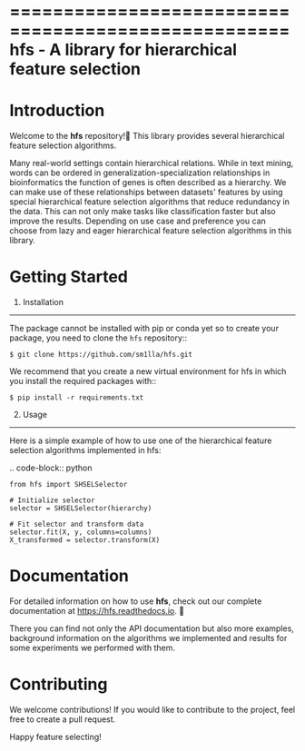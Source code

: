 ====================================================
hfs - A library for hierarchical feature selection
====================================================

Introduction
=============

Welcome to the **hfs** repository!👋 
This library provides several hierarchical feature selection algorithms.

Many real-world settings contain hierarchical relations. While in text mining, words can be ordered in generalization-specialization relationships in bioinformatics the function of genes is often described as a hierarchy. We can make use of these relationships between datasets' features by using special hierarchical feature selection algorithms that reduce redundancy in the data. This can not only make tasks like classification faster but also improve the results. Depending on use case and preference you can choose from lazy and eager hierarchical feature selection algorithms in this library. 


Getting Started
===================================================

1. Installation
-------------------------------------

The package cannot be installed with pip or conda yet so to create your package, you need to clone the ``hfs`` repository::

    $ git clone https://github.com/sm1lla/hfs.git

We recommend that you create a new virtual environment for hfs in which you install the required packages with::

    $ pip install -r requirements.txt

2. Usage
-------------------------------------------
Here is a simple example of how to use one of the hierarchical feature selection algorithms implemented in hfs:

.. code-block:: python

    from hfs import SHSELSelector
    
    # Initialize selector
    selector = SHSELSelector(hierarchy)

    # Fit selector and transform data
    selector.fit(X, y, columns=columns)
    X_transformed = selector.transform(X)

Documentation
=============

For detailed information on how to use **hfs**, check out our complete documentation at https://hfs.readthedocs.io. 📖

There you can find not only the API documentation but also more examples, background information on the algorithms we implemented and results for some experiments we performed with them.

Contributing
============

We welcome contributions! If you would like to contribute to the project, 
feel free to create a pull request.


Happy feature selecting!






